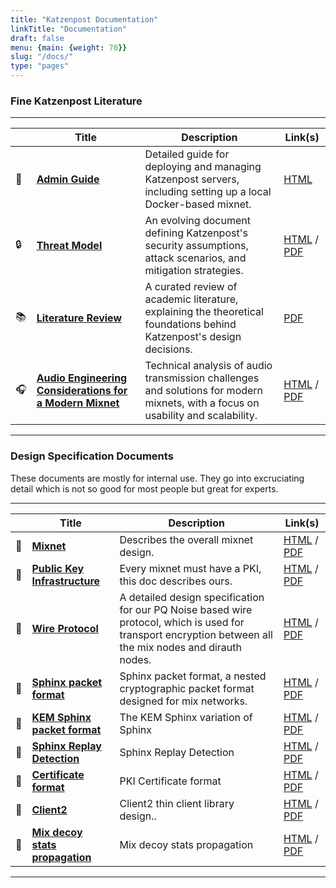 ```yaml
---
title: "Katzenpost Documentation"
linkTitle: "Documentation"
draft: false
menu: {main: {weight: 70}}
slug: "/docs/"
type: "pages"
---
```



### Fine Katzenpost Literature

---

|      | Title                                                                                                    | Description                                                                                                                                                        | Link(s)                                                                                                                     |
|------|----------------------------------------------------------------------------------------------------------|--------------------------------------------------------------------------------------------------------------------------------------------------------------------|--------------------------------------------------------------------------------------------------------------------------|
| 📖   | **[Admin Guide](/pages/admin_guide)**                                                                    | Detailed guide for deploying and managing Katzenpost servers, including setting up a local Docker-based mixnet.                                                   | [HTML](/pages/admin_guide)                                                                                            |
| 🔒   | **[Threat Model](/pages/threat_model)**                                                                   | An evolving document defining Katzenpost's security assumptions, attack scenarios, and mitigation strategies.                                                      | [HTML](/pages/threat_model) / [PDF](/research/Threat_Model_Doc.pdf)                     |
| 📚   | **[Literature Review](/research/Literature_overview__website_version.pdf)**          | A curated review of academic literature, explaining the theoretical foundations behind Katzenpost's design decisions.                                              | [PDF](/research/Literature_overview__website_version.pdf)                                 |
| 🎧   | **[Audio Engineering Considerations for a Modern Mixnet](/pages/audio_eng)**                                                  | Technical analysis of audio transmission challenges and solutions for modern mixnets, with a focus on usability and scalability.                                   | [HTML](/pages/audio_eng) / [PDF](/research/Audio_Engineering_Considerations_for_a_Modern_Mixnet.pdf) |

---

### Design Specification Documents

These documents are mostly for internal use. They go into excruciating detail which is not so good for most people but great for experts.

---

|    | Title                                                                            | Description                                                                                                                                               | Link(s)                                                        |
|----|----------------------------------------------------------------------------------|-----------------------------------------------------------------------------------------------------------------------------------------------------------|----------------------------------------------------------------|
| 📖 | **[Mixnet](/specs/mixnet)**                                                  | Describes the overall mixnet design.                                                                                                                | [HTML](/specs/mixnet) / [PDF](/specs/mixnet.pdf)                                       |
| 📖 | **[Public Key Infrastructure](/specs/pki)**                                  | Every mixnet must have a PKI, this doc describes ours.                                                                                              | [HTML](/specs/pki) / [PDF](/specs/pki.pdf)                                          |
| 📖 | **[Wire Protocol](/specs/wire_protocol)**                                        | A detailed design specification for our PQ Noise based wire protocol, which is used for transport encryption between all the mix nodes and dirauth nodes. | [HTML](/specs/wire_protocol) / [PDF](/specs/wire_protocol.pdf) |
| 📖 | **[Sphinx packet format](/specs/sphinx.pdf)**                                    | Sphinx packet format, a nested cryptographic packet format designed for mix networks.                                                                                                                                      | [HTML](/specs/sphinx) / [PDF](/specs/sphinx.pdf)                                       |
| 📖 | **[KEM Sphinx packet format](/specs/kem_sphinx)**                                | The KEM Sphinx variation of Sphinx                                                                                                                        | [HTML](/specs/kem_sphinx) / [PDF](/specs/kemsphinx.pdf)                                    |
| 📖   | **[Sphinx Replay Detection](/specs/sphinx_replay_detection)**   | Sphinx Replay Detection | [HTML](/specs/sphinx_replay_detection) / [PDF](/specs/sphinx_replay_detection.pdf) |
| 📖 | **[Certificate format](/specs/certificate)**                                 | PKI Certificate format                                                                                                                                        | [HTML](/specs/certificate) / [PDF](/specs/certificate.pdf)                                  |
| 📖 | **[Client2](/specs/client2)**                                                | Client2 thin client library design..                                                                                                                                                  | [HTML](/specs/client2) / [PDF](/specs/client2.pdf)                                      |
| 📖 | **[Mix decoy stats propagation](/specs/mix_decoy_stats_propagation)** | Mix decoy stats propagation                                                                                                                               | [HTML](/specs/mix_decoy_stats_propagation) / [PDF](/specs/mix_decoy_stats_propagation.pdf)                  |


---
